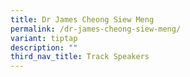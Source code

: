 ```yaml
---
title: Dr James Cheong Siew Meng
permalink: /dr-james-cheong-siew-meng/
variant: tiptap
description: ""
third_nav_title: Track Speakers
---
```

